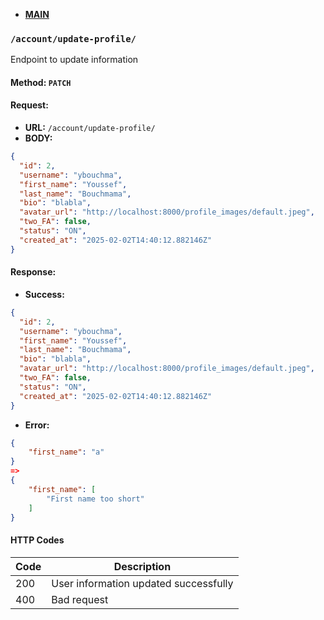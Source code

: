* **[MAIN](https://github.com/7h3Y055/ft_transcendence/blob/main/backend/documentation/main.md)**

### `/account/update-profile/`
Endpoint to update information

#### Method: `PATCH`

#### Request:
* **URL:** `/account/update-profile/`
* **BODY:**
```json
{
  "id": 2,
  "username": "ybouchma",
  "first_name": "Youssef",
  "last_name": "Bouchmama",
  "bio": "blabla",
  "avatar_url": "http://localhost:8000/profile_images/default.jpeg",
  "two_FA": false,
  "status": "ON",
  "created_at": "2025-02-02T14:40:12.882146Z"
}
```

#### Response:
* **Success:**
```json
{
  "id": 2,
  "username": "ybouchma",
  "first_name": "Youssef",
  "last_name": "Bouchmama",
  "bio": "blabla",
  "avatar_url": "http://localhost:8000/profile_images/default.jpeg",
  "two_FA": false,
  "status": "ON",
  "created_at": "2025-02-02T14:40:12.882146Z"
}
```

* **Error:**
```json
{
    "first_name": "a"
}
=>
{
    "first_name": [
        "First name too short"
    ]
}
```

#### HTTP Codes

| Code | Description                              |
|------|------------------------------------------|
| 200  | User information updated successfully    |
| 400  | Bad request                              |
